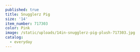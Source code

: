 ```yaml
---
published: true
title: Snugglerz Pig
size: '14'
item_number: 717303
color: Pink
image: /static/uploads/14in-snugglerz-pig-plush-717303.jpg
catalog:
  - everyday
---
```


